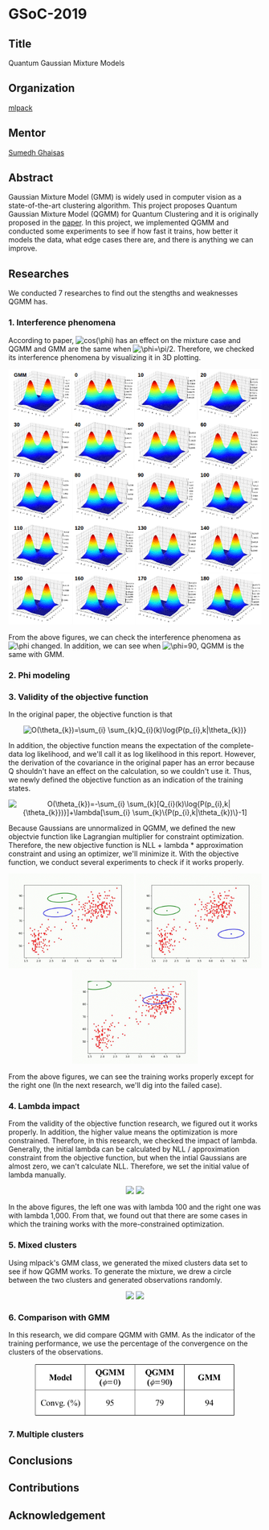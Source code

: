 # GSoC-2019

## Title
Quantum Gaussian Mixture Models

## Organization
[mlpack](https://www.mlpack.org/)

## Mentor
[Sumedh Ghaisas](https://github.com/sumedhghaisas)

## Abstract
Gaussian Mixture Model (GMM) is widely used in computer vision as a state-of-the-art clustering algorithm. This project proposes Quantum Gaussian Mixture Model (QGMM) for Quantum Clustering and it is originally proposed in the [paper](https://arxiv.org/pdf/1612.09199.pdf). In this project, we implemented QGMM and conducted some experiments to see if how fast it trains, how better it models the data, what edge cases there are, and there is anything we can improve.

## Researches
We conducted 7 researches to find out the stengths and weaknesses QGMM has.
### 1. Interference phenomena
According to paper, <img src="https://latex.codecogs.com/gif.latex?cos(\phi)" title="cos(\phi)" /> has an effect on the mixture case and QGMM and GMM are the same when <img src="https://latex.codecogs.com/gif.latex?\phi=\pi/2" title="\phi=\pi/2" />. Therefore, we checked its interference phenomena by visualizing it in 3D plotting.
<p align="center">
  <img src="https://github.com/KimSangYeon-DGU/GSoC-2019/blob/master/images/interferences.png">
</p>

From the above figures, we can check the interference phenomena as <img src="https://latex.codecogs.com/gif.latex?\phi" title="\phi" /> changed.  In addition, we can see when <img src="https://latex.codecogs.com/gif.latex?\phi=90" title="\phi=90" />, QGMM is the same with GMM.

### 2. Phi modeling

### 3. Validity of the objective function
In the original paper, the objective function is that 

<p align="center">
  <img src="https://latex.codecogs.com/gif.latex?\dpi{150}&space;O(\theta_{k})=\sum_{i}&space;\sum_{k}Q_{i}(k)\log{P(p_{i},k|\theta_{k})}" title="O(\theta_{k})=\sum_{i} \sum_{k}Q_{i}(k)\log{P(p_{i},k|\theta_{k})}" />
</p>

In addition, the objective function means the expectation of the complete-data log likelihood, and we'll call it as log likelihood in this report.
However, the derivation of the covariance in the original paper has an error because Q shouldn't have an effect on the calculation, so we couldn't use it. Thus, we newly defined the objective function as an indication of the training states.

<p align="center">
  <img src="https://latex.codecogs.com/gif.latex?\dpi{150}&space;O(\theta_{k})=-\sum_{i}&space;\sum_{k}[Q_{i}(k)\log{P(p_{i},k|{\theta_{k}})}]&plus;\lambda[\sum_{i}&space;\sum_{k}\{P(p_{i},k|\theta_{k})\}-1]" title="O(\theta_{k})=-\sum_{i} \sum_{k}[Q_{i}(k)\log{P(p_{i},k|{\theta_{k}})}]+\lambda[\sum_{i} \sum_{k}\{P(p_{i},k|\theta_{k})\}-1]" />
</p>

Because Gaussians are unnormalized in QGMM, we defined the new objectvie function like Lagrangian multiplier for constraint optimization. Therefore, the new objective function is NLL + lambda * approximation constraint and using an optimizer, we'll minimize it. With the objective function, we conduct several experiments to check if it works properly.

<p align="center">
  <img src="https://github.com/KimSangYeon-DGU/GSoC-2019/blob/master/images/03_validity_90_1.gif" width=250>
  <img src="https://github.com/KimSangYeon-DGU/GSoC-2019/blob/master/images/04_validity_90_1.gif" width=250>
  <img src="https://github.com/KimSangYeon-DGU/GSoC-2019/blob/master/images/05_validity_90_1.gif" width=250>
</p>

From the above figures, we can see the training works properly except for the right one (In the next research, we'll dig into the failed case).

### 4. Lambda impact
From the validity of the objective function research, we figured out it works properly. In addition, the higher value means the optimization is more constrained. Therefore, in this research, we checked the impact of lambda. Generally, the initial lambda can be calculated by NLL / approximation constraint from the objective function, but when the intial Gaussians are almost zero, we can't calculate NLL. Therefore, we set the initial value of lambda manually.

<p align="center">
  <img src="https://github.com/KimSangYeon-DGU/GSoC-2019/blob/master/images/05_validity_90_100.gif" width=250>
  <img src="https://github.com/KimSangYeon-DGU/GSoC-2019/blob/master/images/05_validity_90_1000.gif" width=250>
</p>

In the above figures, the left one was with lambda 100 and the right one was with lambda 1,000. From that, we found out that there are some cases in which the training works with the more-constrained optimization.

### 5. Mixed clusters
Using mlpack's GMM class, we generated the mixed clusters data set to see if how QGMM works. To generate the mixture, we drew a circle between the two clusters and generated observations randomly.

<p align="center">
  <img src="https://github.com/KimSangYeon-DGU/GSoC-2019/blob/master/images/05_validity_90_100.gif" width=250>
  <img src="https://github.com/KimSangYeon-DGU/GSoC-2019/blob/master/images/05_validity_90_1000.gif" width=250>
</p>


### 6. Comparison with GMM
In this research, we did compare QGMM with GMM. As the indicator of the training performance, we use the percentage of the convergence on the clusters of the observations. 

<p align=center>
  <img src="https://github.com/KimSangYeon-DGU/GSoC-2019/blob/master/images/Convg1.png" width=400>
</p>


### 7. Multiple clusters

## Conclusions

## Contributions

## Acknowledgement
